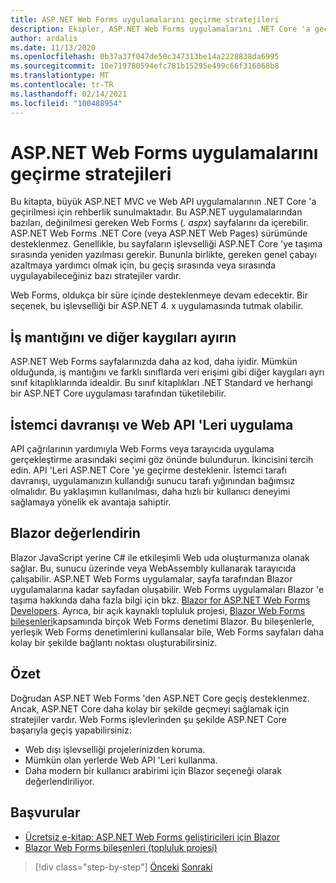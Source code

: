 ```yaml
---
title: ASP.NET Web Forms uygulamalarını geçirme stratejileri
description: Ekipler, ASP.NET Web Forms uygulamalarını .NET Core 'a geçirmek için hangi stratejileri kullanabilir?
author: ardalis
ms.date: 11/13/2020
ms.openlocfilehash: 0b37a37f047de50c347313be14a2228838da6995
ms.sourcegitcommit: 10e719780594efc781b15295e499c66f316068b8
ms.translationtype: MT
ms.contentlocale: tr-TR
ms.lasthandoff: 02/14/2021
ms.locfileid: "100488954"
---
```

# <a name="strategies-for-migrating-aspnet-web-forms-apps"></a>ASP.NET Web Forms uygulamalarını geçirme stratejileri

Bu kitapta, büyük ASP.NET MVC ve Web API uygulamalarının .NET Core 'a geçirilmesi için rehberlik sunulmaktadır. Bu ASP.NET uygulamalarından bazıları, değinilmesi gereken Web Forms (*. aspx*) sayfalarını da içerebilir. ASP.NET Web Forms .NET Core (veya ASP.NET Web Pages) sürümünde desteklenmez. Genellikle, bu sayfaların işlevselliği ASP.NET Core 'ye taşıma sırasında yeniden yazılması gerekir. Bununla birlikte, gereken genel çabayı azaltmaya yardımcı olmak için, bu geçiş sırasında veya sırasında uygulayabileceğiniz bazı stratejiler vardır.

Web Forms, oldukça bir süre içinde desteklenmeye devam edecektir. Bir seçenek, bu işlevselliği bir ASP.NET 4. x uygulamasında tutmak olabilir.

## <a name="separate-business-logic-and-other-concerns"></a>İş mantığını ve diğer kaygıları ayırın

ASP.NET Web Forms sayfalarınızda daha az kod, daha iyidir. Mümkün olduğunda, iş mantığını ve farklı sınıflarda veri erişimi gibi diğer kaygıları ayrı sınıf kitaplıklarında idealdir. Bu sınıf kitaplıkları .NET Standard ve herhangi bir ASP.NET Core uygulaması tarafından tüketilebilir.

## <a name="implement-client-behavior-and-web-apis"></a>İstemci davranışı ve Web API 'Leri uygulama

API çağrılarının yardımıyla Web Forms veya tarayıcıda uygulama gerçekleştirme arasındaki seçimi göz önünde bulundurun. İkincisini tercih edin. API 'Leri ASP.NET Core 'ye geçirme desteklenir. İstemci tarafı davranışı, uygulamanızın kullandığı sunucu tarafı yığınından bağımsız olmalıdır. Bu yaklaşımın kullanılması, daha hızlı bir kullanıcı deneyimi sağlamaya yönelik ek avantaja sahiptir.

## <a name="consider-blazor"></a>Blazor değerlendirin

Blazor JavaScript yerine C# ile etkileşimli Web uda oluşturmanıza olanak sağlar. Bu, sunucu üzerinde veya WebAssembly kullanarak tarayıcıda çalışabilir. ASP.NET Web Forms uygulamalar, sayfa tarafından Blazor uygulamalarına kadar sayfadan oluşabilir. Web Forms uygulamaları Blazor 'e taşıma hakkında daha fazla bilgi için bkz. [Blazor for ASP.NET Web Forms Developers](https://devblogs.microsoft.com/aspnet/blazor-aspnet-webforms-ebook/). Ayrıca, bir açık kaynaklı topluluk projesi, [Blazor Web Forms bileşenleri](https://fritzandfriends.github.io/BlazorWebFormsComponents/)kapsamında birçok Web Forms denetimi Blazor. Bu bileşenlerle, yerleşik Web Forms denetimlerini kullansalar bile, Web Forms sayfaları daha kolay bir şekilde bağlantı noktası oluşturabilirsiniz.

## <a name="summary"></a>Özet

Doğrudan ASP.NET Web Forms 'den ASP.NET Core geçiş desteklenmez. Ancak, ASP.NET Core daha kolay bir şekilde geçmeyi sağlamak için stratejiler vardır. Web Forms işlevlerinden şu şekilde ASP.NET Core başarıyla geçiş yapabilirsiniz:

* Web dışı işlevselliği projelerinizden koruma.
* Mümkün olan yerlerde Web API 'Leri kullanma.
* Daha modern bir kullanıcı arabirimi için Blazor seçeneği olarak değerlendiriliyor.

## <a name="references"></a>Başvurular

- [Ücretsiz e-kitap: ASP.NET Web Forms geliştiricileri için Blazor](https://devblogs.microsoft.com/aspnet/blazor-aspnet-webforms-ebook/)
- [Blazor Web Forms bileşenleri (topluluk projesi)](https://fritzandfriends.github.io/BlazorWebFormsComponents/)

>[!div class="step-by-step"]
>[Önceki](incremental-migration-strategies.md) 
> [Sonraki](deployment-strategies.md)
